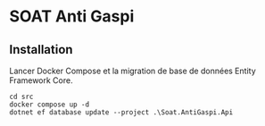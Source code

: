 # SOAT Anti Gaspi

## Installation

Lancer Docker Compose et la migration de base de données Entity Framework Core.

```
cd src
docker compose up -d
dotnet ef database update --project .\Soat.AntiGaspi.Api
```